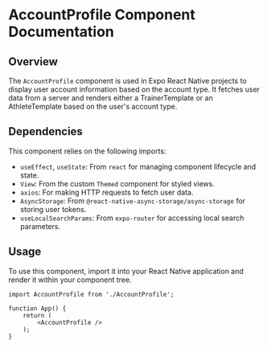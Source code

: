 # AccountProfile Component Documentation

## Overview

The `AccountProfile` component is used in Expo React Native projects to display user account information based on the account type. It fetches user data from a server and renders either a TrainerTemplate or an AthleteTemplate based on the user's account type.

## Dependencies

This component relies on the following imports:
- `useEffect`, `useState`: From `react` for managing component lifecycle and state.
- `View`: From the custom `Themed` component for styled views.
- `axios`: For making HTTP requests to fetch user data.
- `AsyncStorage`: From `@react-native-async-storage/async-storage` for storing user tokens.
- `useLocalSearchParams`: From `expo-router` for accessing local search parameters.

## Usage

To use this component, import it into your React Native application and render it within your component tree.

```tsx
import AccountProfile from './AccountProfile';

function App() {
    return (
        <AccountProfile />
    );
}